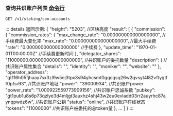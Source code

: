 
### <span id="查询共识账户列表">查询共识账户列表 [命令行](../../cli/con-account/index.md#查询共识账户列表-api)</span>

```
GET /v1/staking/con-accounts
```

::: details 返回示例:
    {
        "height": "5203", //区块高度
        "result": [
            {
                "commission": {
                    "commission_rates": {
                        "max_change_rate": "0.000000000000000000", //手续费最大变化率
                        "max_rate": "0.000000000000000000", //最大手续费
                        "rate": "0.000000000000000000" //手续费
                    },
                    "update_time": "1970-01-01T00:00:00Z" //手续费更新时间
                },
                "delegator_shares": "11000000.000000000000000000", //共识账户的委托数量
                "description": { //共识账户属性集合
                    "details": "",
                    "identity": "",
                    "moniker": "",
                    "website": ""
                },
                "operator_address": "gt116h05fjhaay7sx3zl9w5ej3tpx3s94yhcsmt0gqcqsq26w2qvsyt4l82vftygtff0pfsr93", //共识账户地址
                "power": "39000934", //共识账户power
                "power_rate": "1.000922559773909156", //共识账户忠诚系数
                "pubkey": "gt1pub1u8s6p73qzlye3d4mljgt3auxhz4shj43w2eu0evladd03rr2auyrhc87aynqpwdz6w", //共识账户公钥
                "status": "online", //共识账户在线状态          
                "tokens": "11000000" //共识账户被委托的总token量
            },
            ...
        ]
    }
:::
